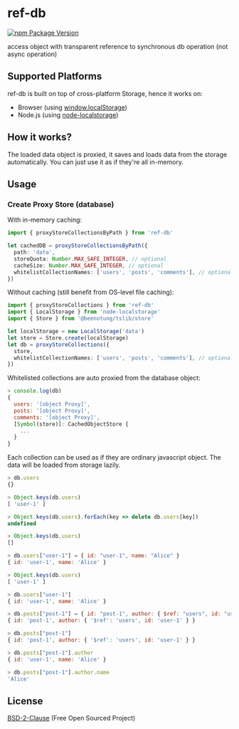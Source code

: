 # ref-db
[![npm Package Version](https://img.shields.io/npm/v/ref-db.svg?maxAge=2592000)](https://www.npmjs.com/package/ref-db)

access object with
transparent reference to synchronous db operation (not async operation)

## Supported Platforms

ref-db is built on top of cross-platform Storage, hence it works on:
- Browser (using [window.localStorage](https://developer.mozilla.org/en-US/docs/Web/API/Window/localStorage))
- Node.js (using [node-localstorage](https://www.npmjs.com/package/node-localstorage))

## How it works?
The loaded data object is proxied, it saves and loads data from the storage automatically. You can just use it as if they're all in-memory.

## Usage

### Create Proxy Store (database)

With in-memory caching:
```typescript
import { proxyStoreCollectionsByPath } from 'ref-db'

let cachedDB = proxyStoreCollectionsByPath({
  path: 'data',
  storeQuota: Number.MAX_SAFE_INTEGER, // optional
  cacheSize: Number.MAX_SAFE_INTEGER, // optional
  whitelistCollectionNames: ['users', 'posts', 'comments'], // optional
})
```

Without caching (still benefit from OS-level file caching):
```typescript
import { proxyStoreCollections } from 'ref-db'
import { LocalStorage } from 'node-localstorage'
import { Store } from '@beenotung/tslib/store'

let localStorage = new LocalStorage('data')
let store = Store.create(localStorage)
let db = proxyStoreCollections({
  store,
  whitelistCollectionNames: ['users', 'posts', 'comments'], // optional
})
```

Whitelisted collections are auto proxied from the database object:
``` javascript
> console.log(db)
{
  users: '[object Proxy]',
  posts: '[object Proxy]',
  comments: '[object Proxy]',
  [Symbol(store)]: CachedObjectStore {
    ...
  }
}
```

Each collection can be used as if they are ordinary javascript object. The data will be loaded from storage lazily.

``` javascript
> db.users
{}

> Object.keys(db.users)
[ 'user-1' ]

> Object.keys(db.users).forEach(key => delete db.users[key])
undefined

> Object.keys(db.users)
[]

> db.users["user-1"] = { id: "user-1", name: "Alice" }
{ id: 'user-1', name: 'Alice' }

> Object.keys(db.users)
[ 'user-1' ]

> db.users["user-1"]
{ id: 'user-1', name: 'Alice' }

> db.posts["post-1"] = { id: "post-1", author: { $ref: "users", id: "user-1" } }
{ id: 'post-1', author: { '$ref': 'users', id: 'user-1' } }

> db.posts["post-1"]
{ id: 'post-1', author: { '$ref': 'users', id: 'user-1' } }

> db.posts["post-1"].author
{ id: 'user-1', name: 'Alice' }

> db.posts["post-1"].author.name
'Alice'
```

## License
[BSD-2-Clause](./LICENSE) (Free Open Sourced Project)
